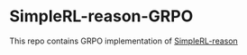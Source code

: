 # SimpleRL-reason-GRPO

This repo contains GRPO implementation of [SimpleRL-reason](https://github.com/hkust-nlp/simpleRL-reason/)
